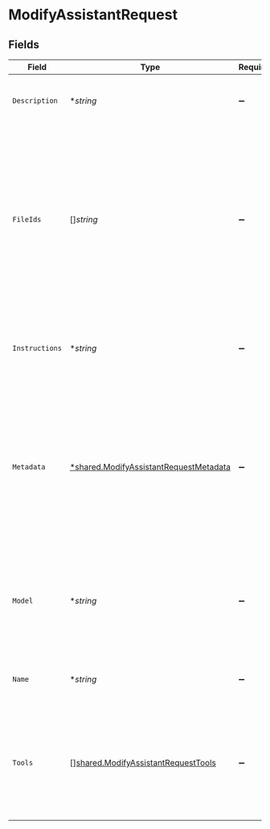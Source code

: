 # ModifyAssistantRequest


## Fields

| Field                                                                                                                                                                                                                                                                                                                          | Type                                                                                                                                                                                                                                                                                                                           | Required                                                                                                                                                                                                                                                                                                                       | Description                                                                                                                                                                                                                                                                                                                    |
| ------------------------------------------------------------------------------------------------------------------------------------------------------------------------------------------------------------------------------------------------------------------------------------------------------------------------------ | ------------------------------------------------------------------------------------------------------------------------------------------------------------------------------------------------------------------------------------------------------------------------------------------------------------------------------ | ------------------------------------------------------------------------------------------------------------------------------------------------------------------------------------------------------------------------------------------------------------------------------------------------------------------------------ | ------------------------------------------------------------------------------------------------------------------------------------------------------------------------------------------------------------------------------------------------------------------------------------------------------------------------------ |
| `Description`                                                                                                                                                                                                                                                                                                                  | **string*                                                                                                                                                                                                                                                                                                                      | :heavy_minus_sign:                                                                                                                                                                                                                                                                                                             | The description of the assistant. The maximum length is 512 characters.<br/>                                                                                                                                                                                                                                                   |
| `FileIds`                                                                                                                                                                                                                                                                                                                      | []*string*                                                                                                                                                                                                                                                                                                                     | :heavy_minus_sign:                                                                                                                                                                                                                                                                                                             | A list of [File](/docs/api-reference/files) IDs attached to this assistant. There can be a maximum of 20 files attached to the assistant. Files are ordered by their creation date in ascending order. If a file was previously attached to the list but does not show up in the list, it will be deleted from the assistant.<br/> |
| `Instructions`                                                                                                                                                                                                                                                                                                                 | **string*                                                                                                                                                                                                                                                                                                                      | :heavy_minus_sign:                                                                                                                                                                                                                                                                                                             | The system instructions that the assistant uses. The maximum length is 32768 characters.<br/>                                                                                                                                                                                                                                  |
| `Metadata`                                                                                                                                                                                                                                                                                                                     | [*shared.ModifyAssistantRequestMetadata](../../../pkg/models/shared/modifyassistantrequestmetadata.md)                                                                                                                                                                                                                         | :heavy_minus_sign:                                                                                                                                                                                                                                                                                                             | Set of 16 key-value pairs that can be attached to an object. This can be useful for storing additional information about the object in a structured format. Keys can be a maximum of 64 characters long and values can be a maxium of 512 characters long.<br/>                                                                |
| `Model`                                                                                                                                                                                                                                                                                                                        | **string*                                                                                                                                                                                                                                                                                                                      | :heavy_minus_sign:                                                                                                                                                                                                                                                                                                             | ID of the model to use. You can use the [List models](/docs/api-reference/models/list) API to see all of your available models, or see our [Model overview](/docs/models/overview) for descriptions of them.<br/>                                                                                                              |
| `Name`                                                                                                                                                                                                                                                                                                                         | **string*                                                                                                                                                                                                                                                                                                                      | :heavy_minus_sign:                                                                                                                                                                                                                                                                                                             | The name of the assistant. The maximum length is 256 characters.<br/>                                                                                                                                                                                                                                                          |
| `Tools`                                                                                                                                                                                                                                                                                                                        | [][shared.ModifyAssistantRequestTools](../../../pkg/models/shared/modifyassistantrequesttools.md)                                                                                                                                                                                                                              | :heavy_minus_sign:                                                                                                                                                                                                                                                                                                             | A list of tool enabled on the assistant. There can be a maximum of 128 tools per assistant. Tools can be of types `code_interpreter`, `retrieval`, or `function`.<br/>                                                                                                                                                         |
